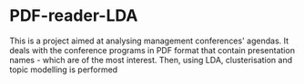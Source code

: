 # PDF-reader-LDA
This is a project aimed at analysing management conferences' agendas. It deals with the conference programs in PDF format that contain presentation names - which are of the most interest. Then, using LDA, clusterisation and topic modelling is performed
